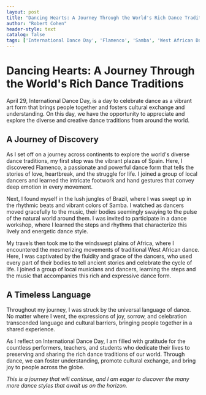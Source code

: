```yaml
---
layout: post
title: "Dancing Hearts: A Journey Through the World's Rich Dance Traditions"
author: "Robert Cohen"
header-style: text
catalog: false
tags: ['International Dance Day', 'Flamenco', 'Samba', 'West African Dance', 'Cultural Exchange', 'Dance Journey']
---
```


# Dancing Hearts: A Journey Through the World's Rich Dance Traditions

April 29, International Dance Day, is a day to celebrate dance as a vibrant art form that brings people together and fosters cultural exchange and understanding. On this day, we have the opportunity to appreciate and explore the diverse and creative dance traditions from around the world.

## A Journey of Discovery

As I set off on a journey across continents to explore the world's diverse dance traditions, my first stop was the vibrant plazas of Spain. Here, I discovered Flamenco, a passionate and powerful dance form that tells the stories of love, heartbreak, and the struggle for life. I joined a group of local dancers and learned the intricate footwork and hand gestures that convey deep emotion in every movement.

Next, I found myself in the lush jungles of Brazil, where I was swept up in the rhythmic beats and vibrant colors of Samba. I watched as dancers moved gracefully to the music, their bodies seemingly swaying to the pulse of the natural world around them. I was invited to participate in a dance workshop, where I learned the steps and rhythms that characterize this lively and energetic dance style.

My travels then took me to the windswept plains of Africa, where I encountered the mesmerizing movements of traditional West African dance. Here, I was captivated by the fluidity and grace of the dancers, who used every part of their bodies to tell ancient stories and celebrate the cycle of life. I joined a group of local musicians and dancers, learning the steps and the music that accompanies this rich and expressive dance form.

## A Timeless Language

Throughout my journey, I was struck by the universal language of dance. No matter where I went, the expressions of joy, sorrow, and celebration transcended language and cultural barriers, bringing people together in a shared experience.

As I reflect on International Dance Day, I am filled with gratitude for the countless performers, teachers, and students who dedicate their lives to preserving and sharing the rich dance traditions of our world. Through dance, we can foster understanding, promote cultural exchange, and bring joy to people across the globe.

_This is a journey that will continue, and I am eager to discover the many more dance styles that await us on the horizon._